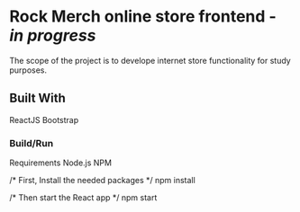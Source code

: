 # Rock Merch online store frontend - ***in progress***

The scope of the project is to develope internet store functionality for study purposes.

## Built With

ReactJS
Bootstrap

### Build/Run

Requirements
Node.js
NPM

/* First, Install the needed packages */
npm install

/* Then start the React app */
npm start
